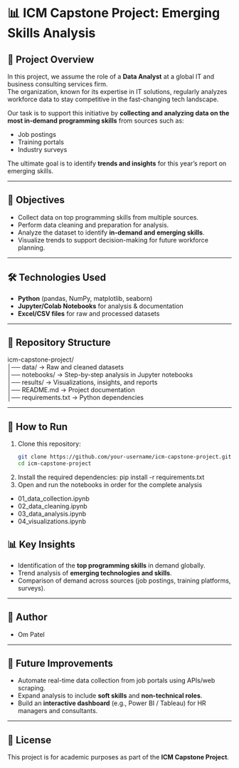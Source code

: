 # 📊 ICM Capstone Project: Emerging Skills Analysis

## 📌 Project Overview
In this project, we assume the role of a **Data Analyst** at a global IT and business consulting services firm.  
The organization, known for its expertise in IT solutions, regularly analyzes workforce data to stay competitive in the fast-changing tech landscape.  

Our task is to support this initiative by **collecting and analyzing data on the most in-demand programming skills** from sources such as:  
- Job postings  
- Training portals  
- Industry surveys  

The ultimate goal is to identify **trends and insights** for this year’s report on emerging skills.

---

## 🎯 Objectives
- Collect data on top programming skills from multiple sources.  
- Perform data cleaning and preparation for analysis.  
- Analyze the dataset to identify **in-demand and emerging skills**.  
- Visualize trends to support decision-making for future workforce planning.  

---

## 🛠️ Technologies Used
- **Python** (pandas, NumPy, matplotlib, seaborn)  
- **Jupyter/Colab Notebooks** for analysis & documentation  
- **Excel/CSV files** for raw and processed datasets  

---

## 📂 Repository Structure

icm-capstone-project/  
│── data/              → Raw and cleaned datasets  
│── notebooks/         → Step-by-step analysis in Jupyter notebooks  
│── results/           → Visualizations, insights, and reports  
│── README.md          → Project documentation  
│── requirements.txt   → Python dependencies  

---

## 🚀 How to Run
1. Clone this repository:
   ```bash
   git clone https://github.com/your-username/icm-capstone-project.git
   cd icm-capstone-project
3. Install the required dependencies:
   pip install -r requirements.txt
4. Open and run the notebooks in order for the complete analysis
  - 01_data_collection.ipynb
  - 02_data_cleaning.ipynb
  - 03_data_analysis.ipynb
  - 04_visualizations.ipynb

## 📊 Key Insights
- Identification of the **top programming skills** in demand globally.  
- Trend analysis of **emerging technologies and skills**.  
- Comparison of demand across sources (job postings, training platforms, surveys).  

---

## 🤝 Author
- Om Patel  

---

## 📌 Future Improvements
- Automate real-time data collection from job portals using APIs/web scraping.  
- Expand analysis to include **soft skills** and **non-technical roles**.  
- Build an **interactive dashboard** (e.g., Power BI / Tableau) for HR managers and consultants.  

---

## 📜 License
This project is for academic purposes as part of the **ICM Capstone Project**.  

